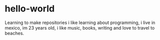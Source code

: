 # hello-world
Learning to make repositories
i like learning about programming, i live in mexico, im 23 years old, i like music, books, writing and love to travel to beaches.
